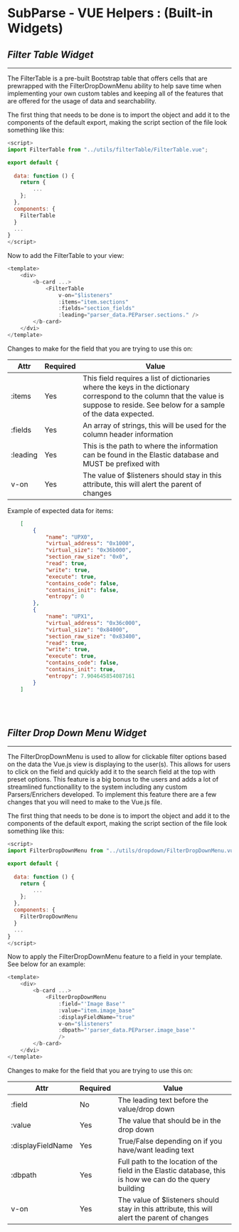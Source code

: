 # SubParse - VUE Helpers : (Built-in Widgets)

## *Filter Table Widget*
---

The FilterTable is a pre-built Bootstrap table that offers cells that are prewrapped with the FilterDropDownMenu ability to help save time when implementing your own custom tables and keeping all of the features that are offered for the usage of data and searchability. 

The first thing that needs to be done is to import the object and add it to the components of the default export, making the script section of the file look something like this:


```js
<script>
import FilterTable from "../utils/filterTable/FilterTable.vue";

export default {
  
  data: function () {
    return {
        ...
    };
  },
  components: {
    FilterTable
  }
  ...
}
</script>
```
Now to add the FilterTable to your view: 

```js
<template>
    <div>
        <b-card ...>
            <FilterTable 
                v-on="$listeners" 
                :items="item.sections" 
                :fields="section_fields" 
                :leading="parser_data.PEParser.sections." />
        </b-card>
    </dvi>
</template>
```

Changes to make for the field that you are trying to use this on:

| Attr | Required | Value |
| ----------- | ----------- | ----------- |
| :items | Yes | This field requires a list of dictionaries where the keys in the dictionary correspond to the column that the value is suppose to reside. See below for a sample of the data expected. |
| :fields | Yes | An array of strings, this will be used for the column header information |
| :leading | Yes | This is the path to where the information can be found in the Elastic database and MUST be prefixed with  |
| v-on | Yes | The value of $listeners should stay in this attribute, this will alert the parent of changes |

Example of expected data for items: 

```json
    [
        {
            "name": "UPX0",
            "virtual_address": "0x1000",
            "virtual_size": "0x36b000",
            "section_raw_size": "0x0",
            "read": true,
            "write": true,
            "execute": true,
            "contains_code": false,
            "contains_init": false,
            "entropy": 0
        },
        {
            "name": "UPX1",
            "virtual_address": "0x36c000",
            "virtual_size": "0x84000",
            "section_raw_size": "0x83400",
            "read": true,
            "write": true,
            "execute": true,
            "contains_code": false,
            "contains_init": true,
            "entropy": 7.904645854087161
        }
    ]
```

<br/>
<br/>

## *Filter Drop Down Menu Widget*
---

The FilterDropDownMenu is used to allow for clickable filter options based on the data the Vue.js view is displaying to the user(s). This allows for users to click on the field and quickly add it to the search field at the top with preset options. This feature is a big bonus to the users and adds a lot of streamlined functionallity to the system including any custom Parsers/Enrichers developed. To implement this feature there are a few changes that you will need to make to the Vue.js file.

The first thing that needs to be done is to import the object and add it to the components of the default export, making the script section of the file look something like this:

```js
<script>
import FilterDropDownMenu from "../utils/dropdown/FilterDropDownMenu.vue";

export default {
  
  data: function () {
    return {
        ...
    };
  },
  components: {
    FilterDropDownMenu
  }
  ...
}
</script>
```

Now to apply the FilterDropDownMenu feature to a field in your template. See below for an example:

```js
<template>
    <div>
        <b-card ...>
            <FilterDropDownMenu
                :field="'Image Base'"
                :value="item.image_base"
                :displayFieldName="true"
                v-on="$listeners"
                :dbpath="'parser_data.PEParser.image_base'"
                />
        </b-card>
    </dvi>
</template>
```

Changes to make for the field that you are trying to use this on:


| Attr | Required | Value |
| ----------- | ----------- | ----------- |
| :field | No | The leading text before the value/drop down |
| :value | Yes | The value that should be in the drop down |
| :displayFieldName | Yes | True/False depending on if you have/want leading text |
| :dbpath | Yes | Full path to the location of the field in the Elastic database, this is how we can do the query building | 
| v-on | Yes | The value of $listeners should stay in this attribute, this will alert the parent of changes | 
